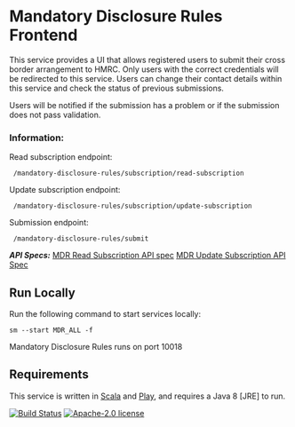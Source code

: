 # Mandatory Disclosure Rules Frontend

This service provides a UI that allows registered users to submit their cross border arrangement to HMRC. Only users with the correct credentials will be redirected to this service. Users can change their contact details within this service and check the status of previous submissions.

Users will be notified if the submission has a problem or if the submission does not pass validation. 

### Information:
Read subscription endpoint: 

     /mandatory-disclosure-rules/subscription/read-subscription
Update subscription endpoint: 

     /mandatory-disclosure-rules/subscription/update-subscription
     
Submission endpoint: 

     /mandatory-disclosure-rules/submit

***API Specs:***
[MDR Read Subscription API spec](https://confluence.tools.tax.service.gov.uk/display/DAC6/MDR+Specs?preview=/388662598/434373869/AEOI-DCT70d-1.2-EISAPISpecification-MDRSubscriptionDisplay.pdf)
[MDR Update Subscription API Spec](https://confluence.tools.tax.service.gov.uk/display/DAC6/MDR+Specs?preview=/388662598/434373871/AEOI-DCT70e-1.2-EISAPISpecification-MDRSubscriptionAmend.pdf)



## Run Locally

Run the following command to start services locally:

    sm --start MDR_ALL -f

Mandatory Disclosure Rules runs on port 10018

## Requirements

This service is written in [Scala](http://www.scala-lang.org/) and [Play](http://playframework.com/), and requires a Java 8 [JRE] to run.

[![Build Status](https://travis-ci.com/hmrc/mandatory-disclosure-rules-frontend.svg?branch=main)](https://travis-ci.com/hmrc/mandatory-disclosure-rules-frontend) [![Apache-2.0 license](http://img.shields.io/badge/license-Apache-brightgreen.svg)](http://www.apache.org/licenses/LICENSE-2.0.html)
